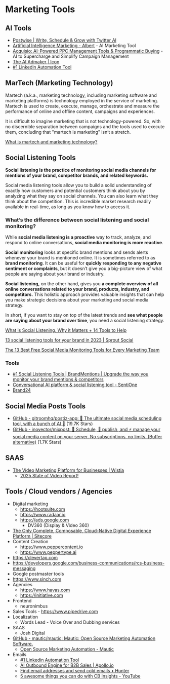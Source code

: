 # Marketing Tools

## AI Tools

- [Postwise | Write, Schedule & Grow with Twitter AI](https://postwise.ai/)
- [Artificial Intelligence Marketing - Albert](https://albert.ai/) - AI Marketing Tool
- [Acquisio: AI-Powered PPC Management Tools & Programmatic Buying](https://www.acquisio.com/) - AI to Supercharge and Simplify Campaign Management
- [The AI Admaker \| Icon](https://icon.com/)
- [#1 Linkedin Automation Tool](https://expandi.io/)

## MarTech (Marketing Technology)

Martech (a.k.a., marketing technology, including marketing software and marketing platforms) is technology employed in the service of marketing. Martech is used to create, execute, manage, orchestrate and measure the performance of online and offline content, campaigns and experiences.

It is difficult to imagine marketing that is not technology-powered. So, with no discernible separation between campaigns and the tools used to execute them, concluding that "martech is marketing" isn’t a stretch.

[What is martech and marketing technology?](https://martech.org/what-is-martech/)

## Social Listening Tools

**Social listening is the practice of monitoring social media channels for mentions of your brand, competitor brands, and related keywords.**

Social media listening tools allow you to build a solid understanding of exactly how customers and potential customers think about you by analyzing what they say on social channels. You can also learn what they think about the competition. This is incredible market research readily available in real-time, as long as you know how to access it.

### What’s the difference between social listening and social monitoring?

While **social media listening is a proactive** way to track, analyze, and respond to online conversations, **social media monitoring is more reactive**.

**Social monitoring** looks at specific brand mentions and sends alerts whenever your brand is mentioned online. It is sometimes referred to as **brand monitoring**. It can be useful for **quickly responding to any negative sentiment or complaints**, but it doesn’t give you a big-picture view of what people are saying about your brand or industry.

**Social listening,** on the other hand, gives you **a complete overview of all online conversations related to your brand, products, industry, and competitors.** This holistic approach provides valuable insights that can help you make strategic decisions about your marketing and social media strategy.

In short, if you want to stay on top of the latest trends and **see what people are saying about your brand over time**, you need a social listening strategy.

[What is Social Listening, Why it Matters + 14 Tools to Help](https://blog.hootsuite.com/social-listening-business/)

[13 social listening tools for your brand in 2023 | Sprout Social](https://sproutsocial.com/insights/social-listening-tools/)

[The 13 Best Free Social Media Monitoring Tools for Every Marketing Team](https://blog.hubspot.com/blog/tabid/6307/bid/29437/20-free-social-media-and-brand-monitoring-tools-that-rock.aspx)

### Tools

- [#1 Social Listening Tools | BrandMentions | Upgrade the way you monitor your brand mentions & competitors](https://brandmentions.com/hub/social-listening-tools)
- [Conversational AI platform & social listening tool - SentiOne](https://sentione.com/)
- [Brand24](https://brand24.com/social-listening-software/)

## Social Media Posts Tools

- [GitHub - gitroomhq/postiz-app: 📨 The ultimate social media scheduling tool, with a bunch of AI 🤖](https://github.com/gitroomhq/postiz-app) (19.7K Stars)
- [GitHub - inovector/mixpost: 📅 Schedule, 📢 publish, and ⚡ manage your social media content on your server. No subscriptions, no limits. (Buffer alternative)](https://github.com/inovector/mixpost) (1.7K Stars)

## SAAS

- [The Video Marketing Platform for Businesses \| Wistia](https://wistia.com/)
	- [2025 State of Video Report!](https://wistia.com/for/thanks-state-of-video)

## Tools / Cloud vendors / Agencies

- Digital marketing
    - https://hootsuite.com
    - https://www.radaar.io
    - https://ads.google.com
        - DV360 (Display & Video 360)
- [The Only Complete, Composable, Cloud-Native Digital Experience Platform | Sitecore](https://www.sitecore.com/)
- Content Creation
	- https://www.peppercontent.io
	- https://www.peppertype.ai
- https://clevertap.com
- https://developers.google.com/business-communications/rcs-business-messaging
- Google postmaster tools
- https://www.sinch.com
- Agencies
	- https://www.havas.com
	- https://initiative.com
- Frontend
    - neuronimbus
- Sales Tools - https://www.pipedrive.com
- Localization
    - Words Lead - Voice Over and Dubbing services
- SAAS
    - Josh Digital
- [GitHub - mautic/mautic: Mautic: Open Source Marketing Automation Software.](https://github.com/mautic/mautic)
	- [Open Source Marketing Automation - Mautic](https://mautic.org/)
- Emails
	- [#1 Linkedin Automation Tool](https://expandi.io/)
	- [AI Outbound Engine for B2B Sales \| Apollo.io](https://www.apollo.io/)
	- [Find email addresses and send cold emails • Hunter](https://hunter.io/)
	- [5 awesome things you can do with CB Insights - YouTube](https://www.youtube.com/watch?v=I68Uyx5Lof8)
